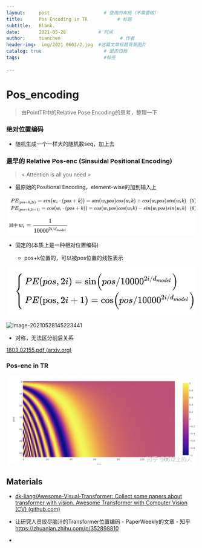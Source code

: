```yaml
---
layout:     post                    # 使用的布局（不需要改）
title:      Pos Encoding in TR           # 标题 
subtitle:   Blank.
date:       2021-05-28            # 时间
author:     tianchen                      # 作者
header-img:  img/2021_0603/2.jpg  #这篇文章标题背景图片  
catalog: true                       # 是否归档
tags:                               #标签

---
```




# Pos_encoding

> 由PointTR中的Relative Pose Encoding的思考，整理一下

### 绝对位置编码

* 随机生成一个一样大的随机数seq，加上去

### 最早的 Relative Pos-enc (Sinsuidal Positional Encoding)

> < Attention is all you need >

* 最原始的Positional Encoding，element-wise的加到输入上

![](https://github.com/A-suozhang/MyPicBed/raw/master//img/20210528144813.png)

* 固定的(本质上是一种相对位置编码)

  * pos+k位置的，可以被pos位置的线性表示

    

![](https://github.com/A-suozhang/MyPicBed/raw/master//img/20210528144525.png)

![image-20210528145223441](C:\Users\A-suozhang\AppData\Roaming\Typora\typora-user-images\image-20210528145223441.png)

* 对称，无法区分前后关系



[1803.02155.pdf (arxiv.org)](https://arxiv.org/pdf/1803.02155.pdf)

### Pos-enc in TR

![](https://github.com/A-suozhang/MyPicBed/raw/master//img/20210528145459.png)



## Materials

- [dk-liang/Awesome-Visual-Transformer: Collect some papers about transformer with vision. Awesome Transformer with Computer Vision (CV) (github.com)](https://github.com/dk-liang/Awesome-Visual-Transformer)

- 让研究人员绞尽脑汁的Transformer位置编码 - PaperWeekly的文章 - 知乎 https://zhuanlan.zhihu.com/p/352898810

* 

